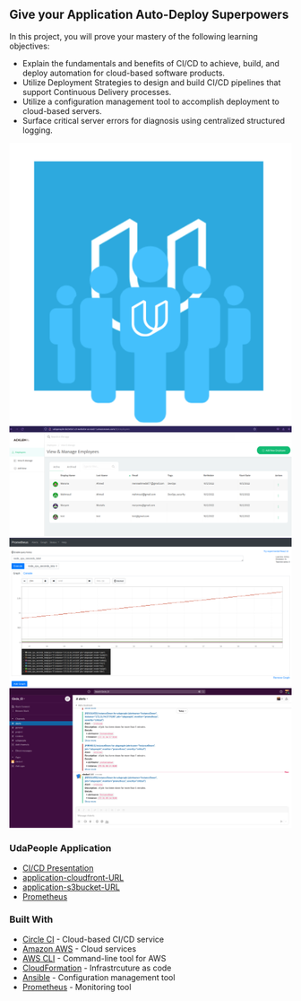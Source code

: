 ## Give your Application Auto-Deploy Superpowers

In this project, you will prove your mastery of the following learning objectives:

- Explain the fundamentals and benefits of CI/CD to achieve, build, and deploy automation for cloud-based software products.
- Utilize Deployment Strategies to design and build CI/CD pipelines that support Continuous Delivery processes.
- Utilize a configuration management tool to accomplish deployment to cloud-based servers.
- Surface critical server errors for diagnosis using centralized structured logging.

![Diagram of CI/CD Pipeline we will be building.](udapeople.png)
![App](https://github.com/menna15/UdaPeople/blob/main/screenshots/Screenshot%20from%202022-10-02%2023-22-24.png)
![prometheus](https://github.com/menna15/UdaPeople/blob/main/screenshots/%5BSCREENSHOT11%5D-cpu.png)
![alertmanager](https://github.com/menna15/UdaPeople/blob/main/screenshots/%5BSCREENSHOT12%5D.png)
### UdaPeople Application 

* [CI/CD Presentation](https://github.com/menna15/UdaPeople/blob/main/Presentation.pdf)
* [application-cloudfront-URL](http://d35ctfn73ssedw.cloudfront.net/)
* [application-s3bucket-URL](http://udapeople-da2e0a1.s3-website-us-east-1.amazonaws.com/#/employees)
* [Prometheus](https://github.com/menna15/UdaPeople/blob/main/screenshots/%5BSCREENSHOT11%5D-cpu.png)


### Built With

- [Circle CI](www.circleci.com) - Cloud-based CI/CD service
- [Amazon AWS](https://aws.amazon.com/) - Cloud services
- [AWS CLI](https://aws.amazon.com/cli/) - Command-line tool for AWS
- [CloudFormation](https://aws.amazon.com/cloudformation/) - Infrastrcuture as code
- [Ansible](https://www.ansible.com/) - Configuration management tool
- [Prometheus](https://prometheus.io/) - Monitoring tool

